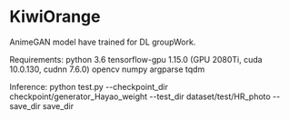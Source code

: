 # KiwiOrange
AnimeGAN model have trained for DL groupWork.

Requirements:
python 3.6
tensorflow-gpu 1.15.0 (GPU 2080Ti, cuda 10.0.130, cudnn 7.6.0)
opencv
numpy
argparse
tqdm

Inference:
python test.py  --checkpoint_dir  checkpoint/generator_Hayao_weight  --test_dir dataset/test/HR_photo --save_dir save_dir

